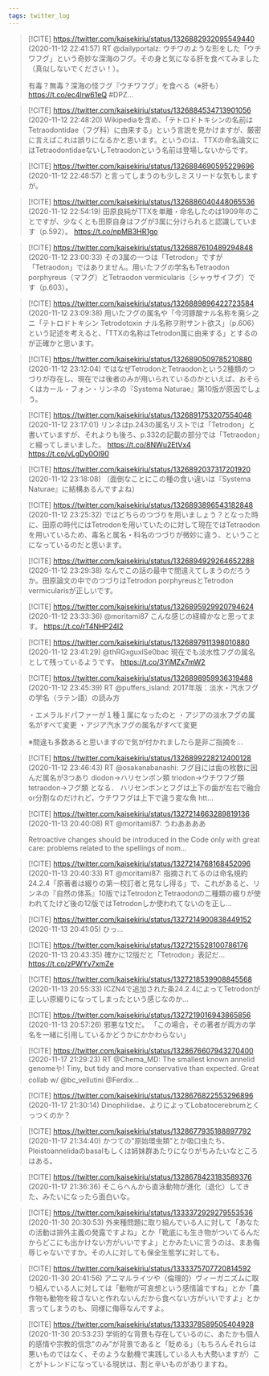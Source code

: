 ```yaml
---
tags: twitter_log
---
```


> [!CITE] https://twitter.com/kaisekiriu/status/1326882932095549440 (2020-11-12 22:41:57)
> RT @dailyportalz: ウチワのような形をした「ウチワフグ」という奇妙な深海のフグ。その身と気になる肝を食べてみました（真似しないでください！）。
> 
> 有毒？無毒？深海の怪フグ『ウチワフグ』を食べる（※肝も） https://t.co/ec4lrw61eQ #DPZ…

> [!CITE] https://twitter.com/kaisekiriu/status/1326884534713901056 (2020-11-12 22:48:20)
> Wikipediaを含め、「テトロドトキシンの名前はTetraodontidae（フグ科）に由来する」という言説を見かけますが、厳密に言えばこれは誤りになるかと思います。というのは、TTXの命名論文にはTetraodontidaeないしTetraodonという名前は登場しないからです。

> [!CITE] https://twitter.com/kaisekiriu/status/1326884690595229696 (2020-11-12 22:48:57)
> と言ってしまうのも少しミスリードな気もしますが。

> [!CITE] https://twitter.com/kaisekiriu/status/1326886040448065536 (2020-11-12 22:54:19)
> 田原良純がTTXを単離・命名したのは1909年のことですが、少なくとも田原自身はフグが3属に分けられると認識しています（p.592）。
> https://t.co/npMB3HR1go

> [!CITE] https://twitter.com/kaisekiriu/status/1326887610489294848 (2020-11-12 23:00:33)
> その3属の一つは「Tetrodon」ですが「Tetraodon」ではありません。用いたフグの学名もTetraodon porphyreus（マフグ）とTetraodon vermicularis（シャゥサイフグ）です（p.603）。

> [!CITE] https://twitter.com/kaisekiriu/status/1326889896422723584 (2020-11-12 23:09:38)
> 用いたフグの属名や「今河豚酸ナル名称を廃シ之ニ「テトロドトキシン Tetrodotoxin ナル名称ヲ附サント欲ス」（p.606）という記述を考えると、「TTXの名称はTetrodon属に由来する」とするのが正確かと思います。

> [!CITE] https://twitter.com/kaisekiriu/status/1326890509785210880 (2020-11-12 23:12:04)
> ではなぜTetrodonとTetraodonという2種類のつづりが存在し、現在では後者のみが用いられているのかといえば、おそらくはカール・フォン・リンネの『Systema Naturae』第10版が原因でしょう。

> [!CITE] https://twitter.com/kaisekiriu/status/1326891753207554048 (2020-11-12 23:17:01)
> リンネはp.243の属名リストでは「Tetrodon」と書いていますが、それよりも後ろ、p.332の記載の部分では「Tetraodon」と綴ってしまいました。
> https://t.co/8NWu2EtVx4
> https://t.co/vLgDy0OI90

> [!CITE] https://twitter.com/kaisekiriu/status/1326892037317201920 (2020-11-12 23:18:08)
> （面倒なことにこの種の食い違いは『Systema Naturae』に結構あるんですよね）

> [!CITE] https://twitter.com/kaisekiriu/status/1326893896543182848 (2020-11-12 23:25:32)
> ではどちらのつづりを用いましょう？となった時に、田原の時代にはTetrodonを用いていたのに対して現在ではTetraodonを用いているため、毒名と属名・科名のつづりが微妙に違う、ということになっているのだと思います。

> [!CITE] https://twitter.com/kaisekiriu/status/1326894929264652288 (2020-11-12 23:29:38)
> なんでこの話の最中で間違えてしまうのだろうか。田原論文の中でのつづりはTetrodon porphyreusとTetrodon vermicularisが正しいです。

> [!CITE] https://twitter.com/kaisekiriu/status/1326895929920794624 (2020-11-12 23:33:36)
> @moritami87 こんな感じの経緯かなと思ってます。
> https://t.co/rT4NHP24l2

> [!CITE] https://twitter.com/kaisekiriu/status/1326897911398010880 (2020-11-12 23:41:29)
> @thRGxguxlSe0bac 現在でも淡水性フグの属名として残っているようです。
> https://t.co/3YiMZx7mW2

> [!CITE] https://twitter.com/kaisekiriu/status/1326898959936319488 (2020-11-12 23:45:39)
> RT @puffers_island: 2017年版：淡水・汽水フグの学名（ラテン語）の読み方
> 
> ・エメラルドパファーが１種１属になったのと
> ・アジアの淡水フグの属名がすべて変更
> ・アジア汽水フグの属名がすべて変更
> 
> ※間違も多数あると思いますので気が付かれましたら是非ご指摘を…

> [!CITE] https://twitter.com/kaisekiriu/status/1326899228212400128 (2020-11-12 23:46:43)
> RT @osakanabanashi: フグ目には歯の枚数に因んだ属名が3つあり
> diodon→ハリセンボン類
> triodon→ウチワフグ類
> tetraodon→フグ類
> となる．
> ハリセンボンとフグは上下の歯が左右で融合or分割なのだけれど，ウチワフグは上下で違う変な魚 htt…

> [!CITE] https://twitter.com/kaisekiriu/status/1327214663289819136 (2020-11-13 20:40:08)
> RT @moritami87: うわああああ
> 
> Retroactive changes should be introduced in the Code only with great care: problems related to the spellings of nom…

> [!CITE] https://twitter.com/kaisekiriu/status/1327214768168452096 (2020-11-13 20:40:33)
> RT @moritami87: 指摘されてるのは命名規約24.2.4「原著者は綴りの第一校訂者と見なし得る」で、これがあると、リンネの『自然の体系』10版ではTetrodonとTetraodonの二種類の綴りが使われてたけど後の12版ではTetrodonしか使われてないのを正し…

> [!CITE] https://twitter.com/kaisekiriu/status/1327214900838449152 (2020-11-13 20:41:05)
> ひっ…

> [!CITE] https://twitter.com/kaisekiriu/status/1327215528100786176 (2020-11-13 20:43:35)
> 確かに12版だと「Tetrodon」表記だ…
> https://t.co/zPWYv7xmZe

> [!CITE] https://twitter.com/kaisekiriu/status/1327218539908845568 (2020-11-13 20:55:33)
> ICZN4で追加された条24.2.4によってTetrodonが正しい原綴りになってしまったという感じなのか…

> [!CITE] https://twitter.com/kaisekiriu/status/1327219016943865856 (2020-11-13 20:57:26)
> 邪悪な1文だ。
> 「この場合，その著者が両方の学名を一緒に引用しているかどうかにかかわらない」

> [!CITE] https://twitter.com/kaisekiriu/status/1328676607943270400 (2020-11-17 21:29:23)
> RT @Chema_MD: The smallest known annelid genome🪱! Tiny, but tidy and more conservative than expected. Great collab w/ @bc_vellutini @Ferdix…

> [!CITE] https://twitter.com/kaisekiriu/status/1328676822553296896 (2020-11-17 21:30:14)
> Dinophilidae、よりによってLobatocerebrumとくっつくのか？

> [!CITE] https://twitter.com/kaisekiriu/status/1328677935188897792 (2020-11-17 21:34:40)
> かつての"原始環虫類"とか吸口虫たち、Pleistoannelidaのbasalもしくは姉妹群あたりになりがちみたいなところはある。

> [!CITE] https://twitter.com/kaisekiriu/status/1328678423183589376 (2020-11-17 21:36:36)
> そこらへんから直泳動物が進化（退化）してきた、みたいになったら面白いな。

> [!CITE] https://twitter.com/kaisekiriu/status/1333372929279553536 (2020-11-30 20:30:53)
> 外来種問題に取り組んでいる人に対して「あなたの活動は排外主義の発露ですよね」とか「靴底にも生き物がついてるんだからどこにも出かけない方がいいですよ」とかみたいに言うのは、まあ侮辱じゃないですか。その人に対しても保全生態学に対しても。

> [!CITE] https://twitter.com/kaisekiriu/status/1333375707720814592 (2020-11-30 20:41:56)
> アニマルライツや（倫理的）ヴィーガニズムに取り組んでいる人に対しては「動物が可哀想という感情論ですね」とか「農作物も動物を殺さないと作れないんだから食べない方がいいですよ」とか言ってしまうのも、同様に侮辱なんですよ。

> [!CITE] https://twitter.com/kaisekiriu/status/1333378589505404928 (2020-11-30 20:53:23)
> 学術的な背景も存在しているのに、あたかも個人的感情や宗教的信念"のみ"が背景であると「貶める」（もちろんそれらは悪いものではなく、そのような動機で実践している人も大勢いますが）ことがトレンドになっている現状は、割と辛いものがありますね。
